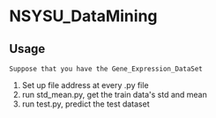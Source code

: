 # NSYSU_DataMining

## Usage

```
Suppose that you have the Gene_Expression_DataSet
```

1. Set up file address at every .py file 
2. run std_mean.py, get the train data's std and mean
3. run test.py, predict the test dataset